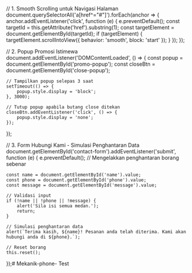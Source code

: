 // 1. Smooth Scrolling untuk Navigasi Halaman
document.querySelectorAll('a[href^="#"]').forEach(anchor => {
    anchor.addEventListener('click', function (e) {
        e.preventDefault();
        const targetId = this.getAttribute('href').substring(1);
        const targetElement = document.getElementById(targetId);
        if (targetElement) {
            targetElement.scrollIntoView({
                behavior: 'smooth',
                block: 'start'
            });
        }
    });
});

// 2. Popup Promosi Istimewa
document.addEventListener('DOMContentLoaded', () => {
    const popup = document.getElementById('promo-popup');
    const closeBtn = document.getElementById('close-popup');

    // Tampilkan popup selepas 3 saat
    setTimeout(() => {
        popup.style.display = 'block';
    }, 3000);

    // Tutup popup apabila butang close ditekan
    closeBtn.addEventListener('click', () => {
        popup.style.display = 'none';
    });
});

// 3. Form Hubungi Kami - Simulasi Penghantaran Data
document.getElementById('contact-form').addEventListener('submit', function (e) {
    e.preventDefault(); // Mengelakkan penghantaran borang sebenar

    const name = document.getElementById('name').value;
    const phone = document.getElementById('phone').value;
    const message = document.getElementById('message').value;

    // Validasi input
    if (!name || !phone || !message) {
        alert('Sila isi semua medan.');
        return;
    }

    // Simulasi penghantaran data
    alert(`Terima kasih, ${name}! Pesanan anda telah diterima. Kami akan hubungi anda di ${phone}.`);

    // Reset borang
    this.reset();
});# Mekanik-phone-
Test
